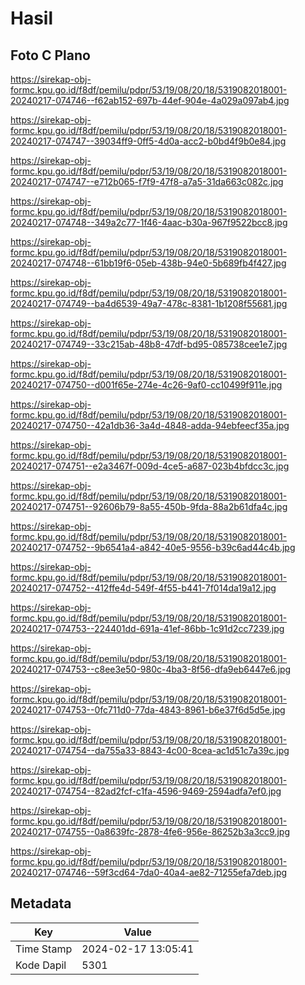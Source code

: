 # Hasil

## Foto C Plano

https://sirekap-obj-formc.kpu.go.id/f8df/pemilu/pdpr/53/19/08/20/18/5319082018001-20240217-074746--f62ab152-697b-44ef-904e-4a029a097ab4.jpg

https://sirekap-obj-formc.kpu.go.id/f8df/pemilu/pdpr/53/19/08/20/18/5319082018001-20240217-074747--39034ff9-0ff5-4d0a-acc2-b0bd4f9b0e84.jpg

https://sirekap-obj-formc.kpu.go.id/f8df/pemilu/pdpr/53/19/08/20/18/5319082018001-20240217-074747--e712b065-f7f9-47f8-a7a5-31da663c082c.jpg

https://sirekap-obj-formc.kpu.go.id/f8df/pemilu/pdpr/53/19/08/20/18/5319082018001-20240217-074748--349a2c77-1f46-4aac-b30a-967f9522bcc8.jpg

https://sirekap-obj-formc.kpu.go.id/f8df/pemilu/pdpr/53/19/08/20/18/5319082018001-20240217-074748--61bb19f6-05eb-438b-94e0-5b689fb4f427.jpg

https://sirekap-obj-formc.kpu.go.id/f8df/pemilu/pdpr/53/19/08/20/18/5319082018001-20240217-074749--ba4d6539-49a7-478c-8381-1b1208f55681.jpg

https://sirekap-obj-formc.kpu.go.id/f8df/pemilu/pdpr/53/19/08/20/18/5319082018001-20240217-074749--33c215ab-48b8-47df-bd95-085738cee1e7.jpg

https://sirekap-obj-formc.kpu.go.id/f8df/pemilu/pdpr/53/19/08/20/18/5319082018001-20240217-074750--d001f65e-274e-4c26-9af0-cc10499f911e.jpg

https://sirekap-obj-formc.kpu.go.id/f8df/pemilu/pdpr/53/19/08/20/18/5319082018001-20240217-074750--42a1db36-3a4d-4848-adda-94ebfeecf35a.jpg

https://sirekap-obj-formc.kpu.go.id/f8df/pemilu/pdpr/53/19/08/20/18/5319082018001-20240217-074751--e2a3467f-009d-4ce5-a687-023b4bfdcc3c.jpg

https://sirekap-obj-formc.kpu.go.id/f8df/pemilu/pdpr/53/19/08/20/18/5319082018001-20240217-074751--92606b79-8a55-450b-9fda-88a2b61dfa4c.jpg

https://sirekap-obj-formc.kpu.go.id/f8df/pemilu/pdpr/53/19/08/20/18/5319082018001-20240217-074752--9b6541a4-a842-40e5-9556-b39c6ad44c4b.jpg

https://sirekap-obj-formc.kpu.go.id/f8df/pemilu/pdpr/53/19/08/20/18/5319082018001-20240217-074752--412ffe4d-549f-4f55-b441-7f014da19a12.jpg

https://sirekap-obj-formc.kpu.go.id/f8df/pemilu/pdpr/53/19/08/20/18/5319082018001-20240217-074753--224401dd-691a-41ef-86bb-1c91d2cc7239.jpg

https://sirekap-obj-formc.kpu.go.id/f8df/pemilu/pdpr/53/19/08/20/18/5319082018001-20240217-074753--c8ee3e50-980c-4ba3-8f56-dfa9eb6447e6.jpg

https://sirekap-obj-formc.kpu.go.id/f8df/pemilu/pdpr/53/19/08/20/18/5319082018001-20240217-074753--0fc711d0-77da-4843-8961-b6e37f6d5d5e.jpg

https://sirekap-obj-formc.kpu.go.id/f8df/pemilu/pdpr/53/19/08/20/18/5319082018001-20240217-074754--da755a33-8843-4c00-8cea-ac1d51c7a39c.jpg

https://sirekap-obj-formc.kpu.go.id/f8df/pemilu/pdpr/53/19/08/20/18/5319082018001-20240217-074754--82ad2fcf-c1fa-4596-9469-2594adfa7ef0.jpg

https://sirekap-obj-formc.kpu.go.id/f8df/pemilu/pdpr/53/19/08/20/18/5319082018001-20240217-074755--0a8639fc-2878-4fe6-956e-86252b3a3cc9.jpg

https://sirekap-obj-formc.kpu.go.id/f8df/pemilu/pdpr/53/19/08/20/18/5319082018001-20240217-074746--59f3cd64-7da0-40a4-ae82-71255efa7deb.jpg


## Metadata

| Key        | Value               |
| ---------- | ------------------- |
| Time Stamp | 2024-02-17 13:05:41 |
| Kode Dapil | 5301                |



